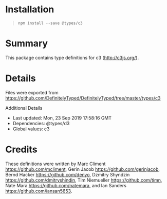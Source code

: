 # Installation
> `npm install --save @types/c3`

# Summary
This package contains type definitions for c3 (http://c3js.org/).

# Details
Files were exported from https://github.com/DefinitelyTyped/DefinitelyTyped/tree/master/types/c3

Additional Details
 * Last updated: Mon, 23 Sep 2019 17:58:16 GMT
 * Dependencies: @types/d3
 * Global values: c3

# Credits
These definitions were written by Marc Climent <https://github.com/mcliment>, Gerin Jacob <https://github.com/gerinjacob>, Bernd Hacker <https://github.com/denyo>, Dzmitry Shyndzin <https://github.com/dmitryshindin>, Tim Niemueller <https://github.com/timn>, Nate Mara <https://github.com/natemara>, and Ian Sanders <https://github.com/iansan5653>.
